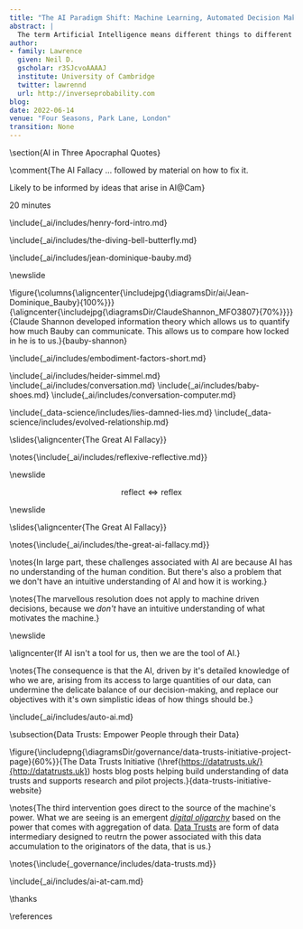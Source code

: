 ```yaml
---
title: "The AI Paradigm Shift: Machine Learning, Automated Decision Making and Modern Society"
abstract: |
  The term Artificial Intelligence means different things to different people, but we can distil some commonality across different expectations of the term. It seems that the word intelligence drives us to believe that this new approach to automation will be the first to adapt to us as humans rather than requiring us to adapt to it. This promise presents challenges, because machine learning technologies that underpin the revolution in artificial intelligence are not capable of adapting to humans as we are to each other. In this talk we introduce the challenges and overview the research directions we are taking to uncover the solutions.
author:
- family: Lawrence
  given: Neil D.
  gscholar: r3SJcvoAAAAJ
  institute: University of Cambridge
  twitter: lawrennd
  url: http://inverseprobability.com
blog: 
date: 2022-06-14
venue: "Four Seasons, Park Lane, London"
transition: None
---
```



\section{AI in Three Apocraphal Quotes}



\comment{The AI Fallacy ... followed by material on how to fix it.

Likely to be informed by ideas that arise in AI@Cam}

20 minutes

\include{_ai/includes/henry-ford-intro.md}

\include{_ai/includes/the-diving-bell-butterfly.md}

\include{_ai/includes/jean-dominique-bauby.md}

\newslide

\figure{\columns{\aligncenter{\includejpg{\diagramsDir/ai/Jean-Dominique_Bauby}{100%}}}{\aligncenter{\includejpg{\diagramsDir/ClaudeShannon_MFO3807}{70%}}}}{Claude Shannon developed information theory which allows us to quantify how much Bauby can communicate. This allows us to compare how locked in he is to us.}{bauby-shannon}

\include{_ai/includes/embodiment-factors-short.md}

\include{_ai/includes/heider-simmel.md}
\include{_ai/includes/conversation.md}
\include{_ai/includes/baby-shoes.md}
\include{_ai/includes/conversation-computer.md}

\include{_data-science/includes/lies-damned-lies.md}
\include{_data-science/includes/evolved-relationship.md}

\slides{\aligncenter{The Great AI Fallacy}}

\notes{\include{_ai/includes/reflexive-reflective.md}}

\newslide

$$\text{reflect} \Longleftrightarrow \text{reflex}$$

\newslide

\slides{\aligncenter{The Great AI Fallacy}}

\notes{\include{_ai/includes/the-great-ai-fallacy.md}}

\notes{In large part, these challenges associated with AI are because AI has no understanding of the human condition. But there's also a problem that we don't have an intuitive understanding of AI and how it is working.}

\notes{The marvellous resolution does not apply to machine driven decisions, because we *don't* have an intuitive understanding of what motivates the machine.}

\newslide

\aligncenter{If AI isn't a tool for us, then we are the tool of AI.}

\notes{The consequence is that the AI, driven by it's detailed knowledge of who we are, arising from its access to large quantities of our data, can undermine the delicate balance of our decision-making, and replace our objectives with it's own simplistic ideas of how things should be.}

\include{_ai/includes/auto-ai.md}

\subsection{Data Trusts: Empower People through their Data}

\figure{\includepng{\diagramsDir/governance/data-trusts-initiative-project-page}{60%}}{The Data Trusts Initiative (\href{https://datatrusts.uk/}{http://datatrusts.uk}) hosts blog posts helping build understanding of data trusts and supports research and pilot projects.}{data-trusts-initiative-website}

\notes{The third intervention goes direct to the source of the machine's power. What we are seeing is an emergent *[digital oligarchy](https://www.theguardian.com/media-network/2015/mar/05/digital-oligarchy-algorithms-personal-data)* based on the power that comes with aggregation of data. [Data Trusts](https://www.theguardian.com/media-network/2016/jun/03/data-trusts-privacy-fears-feudalism-democracy) are form of data intermediary designed to reutrn the power associated with this data accumulation to the originators of the data, that is us.}

\notes{\include{_governance/includes/data-trusts.md}}

\include{_ai/includes/ai-at-cam.md}
 
\thanks

\references

